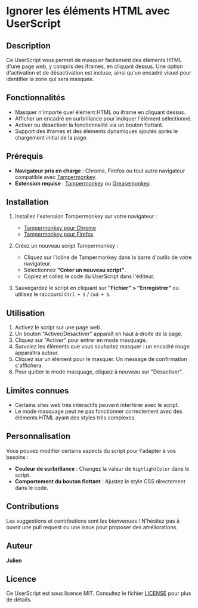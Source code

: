 # Ignorer les éléments HTML avec UserScript

## Description
Ce UserScript vous permet de masquer facilement des éléments HTML d'une page web, y compris des iframes, en cliquant dessus. Une option d'activation et de désactivation est incluse, ainsi qu'un encadré visuel pour identifier la zone qui sera masquée.

## Fonctionnalités
- Masquer n'importe quel élément HTML ou iframe en cliquant dessus.
- Afficher un encadré en surbrillance pour indiquer l'élément sélectionné.
- Activer ou désactiver la fonctionnalité via un bouton flottant.
- Support des iframes et des éléments dynamiques ajoutés après le chargement initial de la page.

## Prérequis
- **Navigateur pris en charge** : Chrome, Firefox ou tout autre navigateur compatible avec [Tampermonkey](https://www.tampermonkey.net/).
- **Extension requise** : [Tampermonkey](https://www.tampermonkey.net/) ou [Greasemonkey](https://addons.mozilla.org/fr/firefox/addon/greasemonkey/).

## Installation
1. Installez l'extension Tampermonkey sur votre navigateur :
   - [Tampermonkey pour Chrome](https://chrome.google.com/webstore/detail/tampermonkey/dhdgffkkebhmkfjojejmpbldmpobfkfo)
   - [Tampermonkey pour Firefox](https://addons.mozilla.org/fr/firefox/addon/tampermonkey/)

2. Créez un nouveau script Tampermonkey :
   - Cliquez sur l'icône de Tampermonkey dans la barre d'outils de votre navigateur.
   - Sélectionnez **"Créer un nouveau script"**.
   - Copiez et collez le code du UserScript dans l'éditeur.

3. Sauvegardez le script en cliquant sur **"Fichier" > "Enregistrer"** ou utilisez le raccourci `Ctrl + S` / `Cmd + S`.

## Utilisation
1. Activez le script sur une page web.
2. Un bouton "Activer/Désactiver" apparaît en haut à droite de la page.
3. Cliquez sur "Activer" pour entrer en mode masquage.
4. Survolez les éléments que vous souhaitez masquer : un encadré rouge apparaîtra autour.
5. Cliquez sur un élément pour le masquer. Un message de confirmation s'affichera.
6. Pour quitter le mode masquage, cliquez à nouveau sur "Désactiver".

## Limites connues
- Certains sites web très interactifs peuvent interférer avec le script.
- Le mode masquage peut ne pas fonctionner correctement avec des éléments HTML ayant des styles très complexes.

## Personnalisation
Vous pouvez modifier certains aspects du script pour l'adapter à vos besoins :
- **Couleur de surbrillance** : Changez la valeur de `highlightColor` dans le script.
- **Comportement du bouton flottant** : Ajustez le style CSS directement dans le code.

## Contributions
Les suggestions et contributions sont les bienvenues ! N'hésitez pas à ouvrir une pull request ou une issue pour proposer des améliorations.

## Auteur
**Julien**

## Licence
Ce UserScript est sous licence MIT. Consultez le fichier [LICENSE](LICENSE) pour plus de détails.
